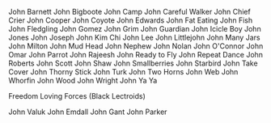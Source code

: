 John Barnett
John Bigboote
John Camp
John Careful Walker
John Chief Crier
John Cooper
John Coyote
John Edwards
John Fat Eating
John Fish
John Fledgling
John Gomez
John Grim
John Guardian
John Icicle Boy
John Jones
John Joseph
John Kim Chi
John Lee
John Littlejohn
John Many Jars
John Milton
John Mud Head
John Nephew
John Nolan
John O'Connor
John Omar
John Parrot
John Rajeesh
John Ready to Fly
John Repeat Dance
John Roberts
John Scott
John Shaw
John Smallberries
John Starbird
John Take Cover
John Thorny Stick
John Turk
John Two Horns
John Web
John Whorfin
John Wood
John Wright
John Ya Ya
 

Freedom Loving Forces (Black Lectroids)

John Valuk
John Emdall
John Gant
John Parker

